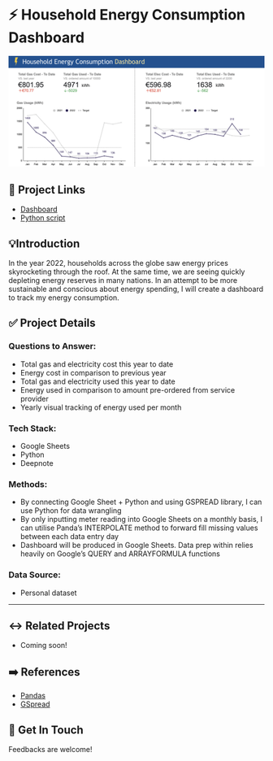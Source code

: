 # ⚡️ Household Energy Consumption Dashboard

![Dashboard](https://github.com/alfie-danish/household-energy-consumption-dashboard/blob/main/images/energy-consumption-dashboard.png)

## 🔗 Project Links

- [Dashboard](https://docs.google.com/spreadsheets/d/1S0l2QUgZNw9ZwnmDHHIgiJJeS9ELF1rScHqoGgIfgzU/edit#gid=2025871769)
- [Python script](https://github.com/alfie-danish/household-energy-consumption-dashboard/blob/main/python_script.ipynb)

## 💡Introduction

In the year 2022, households across the globe saw energy prices skyrocketing through the roof. At the same time, we are seeing quickly depleting energy reserves in many nations. In an attempt to be more sustainable and conscious about energy spending, I will create a dashboard to track my energy consumption. 

## ✅ Project Details

### Questions to Answer:

- Total gas and electricity cost this year to date
- Energy cost in comparison to previous year
- Total gas and electricity used this year to date
- Energy used in comparison to amount pre-ordered from service provider
- Yearly visual tracking of energy used per month

### Tech Stack:

- Google Sheets
- Python
- Deepnote

### **Methods:**

- By connecting Google Sheet + Python and using GSPREAD library, I can use Python for data wrangling
- By only inputting meter reading into Google Sheets on a monthly basis, I can utilise Panda’s INTERPOLATE method to forward fill missing values between each data entry day
- Dashboard will be produced in Google Sheets. Data prep within relies heavily on Google’s QUERY and ARRAYFORMULA functions

### Data Source:

- Personal dataset

---

## ↔️ Related Projects

- Coming soon!

## ➡️ References

- [Pandas](https://pandas.pydata.org/)
- [GSpread](https://docs.gspread.org/en/v5.7.0/)

## 🤝 Get In Touch

Feedbacks are welcome!
